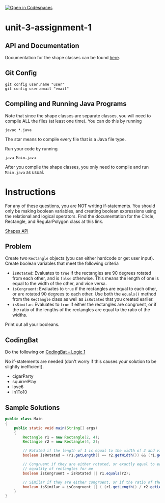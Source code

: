 [![Open in Codespaces](https://classroom.github.com/assets/launch-codespace-2972f46106e565e64193e422d61a12cf1da4916b45550586e14ef0a7c637dd04.svg)](https://classroom.github.com/open-in-codespaces?assignment_repo_id=16701784)
# unit-3-assignment-1

## API and Documentation
Documentation for the shape classes can be found [here](https://coderunner.projectstem.org/docs/shapes/index.html).

## Git Config
```
git config user.name "user"
git config user.email "email"
```

## Compiling and Running Java Programs
Note that since the shape classes are separate classes, you will need to compile ALL the files (at least one time).  You can do this by running
```
javac *.java
```
The star means to compile every file that is a Java file type.

Run your code by running
```
java Main.java
```

After you compile the shape classes, you only need to compile and run `Main.java` as usual.

# Instructions  

For any of these questions, you are NOT writing if-statements.  You should only be making boolean variables, and creating boolean expressions using the relational and logical operators.  Find the documentation for the Circle, Rectangle, and RegularPolygon class at this link.

[Shapes API](https://coderunner.projectstem.org/docs/shapes/index.html?_ga=2.85318812.489019979.1697552509-1811407564.1697552446)

## Problem
Create two `Rectangle` objects (you can either hardcode or get user input).  Create boolean variables that meet the following criteria

 - `isRotated`: Evaluates to `true` if the rectangles are 90 degrees rotated from each other, and is `false` otherwise.  This means the length of one is equal to the width of the other, and vice versa.
 - `isCongruent`: Evaluates to `true` if the rectangles are equal to each other, or are rotated 90 degrees to each other.  Use both the `equals()` method from the `Rectangle` class as well as `isRotated` that you created earlier.
 - `isSimilar`: Evaluates to `true` if either the rectangles are congruent, or if the ratio of the lengths of the rectangles are equal to the ratio of the widths.

Print out all your booleans.

## CodingBat
Do the following on [CodingBat - Logic 1](https://codingbat.com/java/Logic-1)

No if-statements are needed (don't worry if this causes your solution to be slightly inefficient).
 - cigarParty
 - squirrelPlay
 - love6
 - in1To10

## Sample Solutions
```java
public class Main
{
	public static void main(String[] args)
	{
		Rectangle r1 = new Rectangle(2, 4);
		Rectangle r2 = new Rectangle(4, 2);

		// Rotated if the length of 1 is equal to the width of 2 and vice versa
		boolean isRotated = (r1.getLength() == r2.getWidth()) && (r1.getWidth() == r2.getLength());

		// Congruent if they are either rotated, or exactly equal to each other; equals() from the Rectangle class will check
		// equality of rectangles for me
		boolean isCongruent = isRotated || r1.equals(r2);

		// Similar if they are either congruent, or if the ratio of the lengths is equal to the ratio of the widths
		boolean isSimilar = isCongruent || ( (r1.getLength() / r2.getLength()) == (r1.getWidth() / r2.getWidth()) ) ;
	}
}
```
